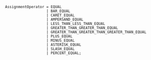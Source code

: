 <!-- This file is generated automatically by infrastructure scripts. Please don't edit by hand. -->

```{ .ebnf .slang-ebnf #AssignmentOperator }
AssignmentOperator = EQUAL
                   | BAR_EQUAL
                   | CARET_EQUAL
                   | AMPERSAND_EQUAL
                   | LESS_THAN_LESS_THAN_EQUAL
                   | GREATER_THAN_GREATER_THAN_EQUAL
                   | GREATER_THAN_GREATER_THAN_GREATER_THAN_EQUAL
                   | PLUS_EQUAL
                   | MINUS_EQUAL
                   | ASTERISK_EQUAL
                   | SLASH_EQUAL
                   | PERCENT_EQUAL;
```
